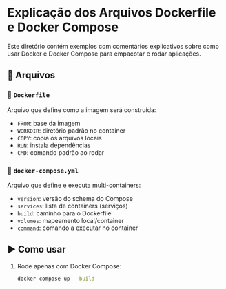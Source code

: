 # Explicação dos Arquivos Dockerfile e Docker Compose

Este diretório contém exemplos com comentários explicativos sobre como usar Docker e Docker Compose para empacotar e rodar aplicações.

## 📌 Arquivos

### 🔹 `Dockerfile`

Arquivo que define como a imagem será construída:
- `FROM`: base da imagem
- `WORKDIR`: diretório padrão no container
- `COPY`: copia os arquivos locais
- `RUN`: instala dependências
- `CMD`: comando padrão ao rodar

### 🔹 `docker-compose.yml`

Arquivo que define e executa multi-containers:
- `version`: versão do schema do Compose
- `services`: lista de containers (serviços)
- `build`: caminho para o Dockerfile
- `volumes`: mapeamento local/container
- `command`: comando a executar no container

## ▶️ Como usar

1. Rode apenas com Docker Compose:
   ```bash
   docker-compose up --build
